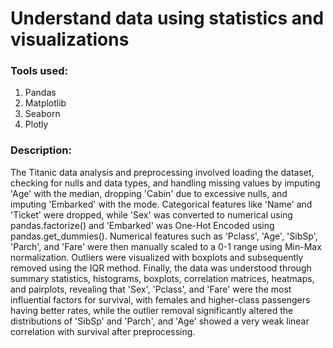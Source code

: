 <h1>Understand data using statistics and visualizations</h1>
<h3>Tools used:</h3>
<ol>
  <li>Pandas</li>
  <li>Matplotlib</li>
  <li>Seaborn</li>
  <li>Plotly</li>
</ol>
<h3>Description:</h3>
<p>
The Titanic data analysis and preprocessing involved loading the dataset, checking for nulls and data types, and handling missing values by imputing 'Age' with the median, dropping 'Cabin' due to excessive nulls, and imputing 'Embarked' with the mode. Categorical features like 'Name' and 'Ticket' were dropped, while 'Sex' was converted to numerical using pandas.factorize() and 'Embarked' was One-Hot Encoded using pandas.get_dummies(). Numerical features such as 'Pclass', 'Age', 'SibSp', 'Parch', and 'Fare' were then manually scaled to a 0-1 range using Min-Max normalization. Outliers were visualized with boxplots and subsequently removed using the IQR method. Finally, the data was understood through summary statistics, histograms, boxplots, correlation matrices, heatmaps, and pairplots, revealing that 'Sex', 'Pclass', and 'Fare' were the most influential factors for survival, with females and higher-class passengers having better rates, while the outlier removal significantly altered the distributions of 'SibSp' and 'Parch', and 'Age' showed a very weak linear correlation with survival after preprocessing.</p>
